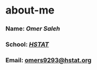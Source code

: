# about-me

### Name: _Omer Saleh_
### School: *[HSTAT](https://www.hstat.org/)*
### Email: [omers9293@hstat.org](https://mail.google.com/)
